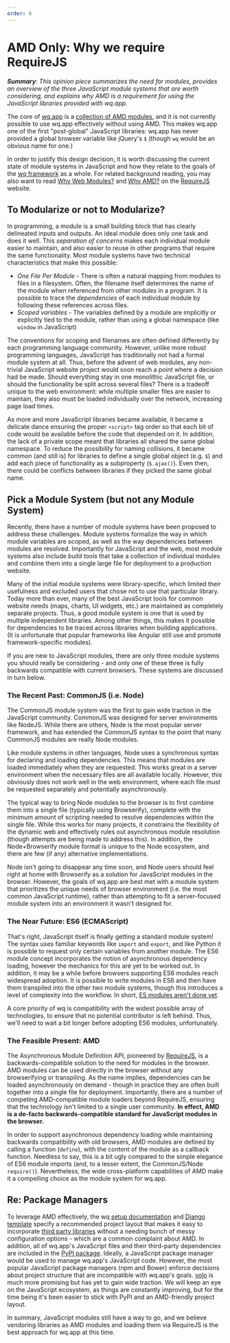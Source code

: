 ```yaml
---
order: 6
---
```


AMD Only: Why we require RequireJS
==================================

_**Summary**: This opinion piece summarizes the need for modules, provides an overview of the three JavaScript module systems that are worth considering, and explains why AMD is a requirement for using the JavaScript libraries provided with wq.app._

The core of [wq.app] is a [collection of AMD modules], and it is not currently possible to use wq.app effectively without using AMD.  This makes wq.app one of the first "post-global" JavaScript libraries: wq.app has never provided a global browser variable like jQuery's `$` (though `wq` would be an obvious name for one.)

In order to justify this design decision, it is worth discussing the current state of module systems in JavaScript and how they relate to the goals of the [wq framework] as a whole.  For related background reading, you may also want to read [Why Web Modules?] and [Why AMD?] on the [RequireJS] website.

## To Modularize or not to Modularize?
In programming, a module is a small building block that has clearly delineated inputs and outputs.  An ideal module does only one task and does it well.  This *separation of concerns* makes each individual module easier to maintain, and also easier to reuse in other programs that require the same functionality.  Most module systems have two technical characteristics that make this possible:

 * *One File Per Module* - There is often a natural mapping from modules to files in a filesystem.  Often, the filename itself determines the name of the module when referenced from other modules in a program.  It is possible to trace the *dependencies* of each individual module by following these references across files.
 * *Scoped variables* - The variables defined by a module are implicitly or explicitly tied to the module, rather than using a global namespace (like `window` in JavaScript)

The conventions for scoping and filenames are often defined differently by each programming language community.  However, unlike more robust programming languages, JavaScript has traditionally not had a formal module system at all.  Thus, before the advent of web modules, any non-trivial JavaScript website project would soon reach a point where a decision had be made.  Should everything stay in one monolithic JavaScript file, or should the functionality be split across several files?  There is a tradeoff unique to the web environment: while multiple smaller files are easier to maintain, they also must be loaded individually over the network, increasing page load times.

As more and more JavaScript libraries became available, it became a delicate dance ensuring the proper `<script>` tag order so that each bit of code would be available before the code that depended on it.  In addition, the lack of a private scope meant that libraries all shared the same global namespace.  To reduce the possibility for naming collisions, it became common (and still is) for libraries to define a single global object (e.g. `$`) and add each piece of functionality as a subproperty (`$.ajax()`).  Even then, there could be conflicts between libraries if they picked the same global name.

## Pick a Module System (but not any Module System)
Recently, there have a number of module systems have been proposed to address these challenges.  Module systems formalize the way in which module variables are scoped, as well as the way dependencies between modules are resolved.  Importantly for JavaScript and the web, most module systems also include *build tools* that take a collection of individual modules and combine them into a single large file for deployment to a production website.

Many of the initial module systems were library-specific, which limited their usefulness and excluded users that chose not to use that particular library.  Today more than ever, many of the best JavaScript tools for common website needs (maps, charts, UI widgets, etc.) are maintained as completely separate projects.  Thus, a good module system is one that is used by multiple independent libraries.  Among other things, this makes it possible for dependencies to be traced across libraries when building applications.  (It is unfortunate that popular frameworks like Angular still use and promote framework-specific modules).

If you are new to JavaScript modules, there are only three module systems you should really be considering - and only one of these three is fully backwards compatible with current browsers.  These systems are discussed in turn below.

### The Recent Past: CommonJS (i.e. Node)
The CommonJS module system was the first to gain wide traction in the JavaScript community.  CommonJS was designed for server environments like NodeJS.  While there are others, Node is the most popular server framework, and has extended the CommonJS syntax to the point that many CommonJS modules are really Node modules.

Like module systems in other languages, Node uses a synchronous syntax for declaring and loading dependencies.  This means that modules are loaded immediately when they are requested.  This works great in a server environment when the necessary files are all available locally.  However, this obviously does not work well in the web environment, where each file must be requested separately and potentially asynchronously.

The typical way to bring Node modules to the browser is to first combine them into a single file (typically using Browserify), complete with the minimum amount of scripting needed to resolve dependencies within the single file.  While this works for many projects, it constrains the flexibility of the dynamic web and effectively rules out asynchronous module resolution (though attempts are being made to address this).  In addition, the Node+Browserify module format is unique to the Node ecosystem, and there are few (if any) alternative implementations.

Node isn't going to disappear any time soon, and Node users should feel right at home with Browserify as a solution for JavaScript modules in the browser.  However, the goals of wq.app are best met with a module system that prioritizes the unique needs of browser environment (i.e. the most common JavaScript runtime), rather than attempting to fit a server-focused module system into an environment it wasn't designed for.

### The Near Future: ES6 (ECMAScript)
That's right, JavaScript itself is finally getting a standard module system!  The syntax uses familiar keywords like `import` and `export`, and like Python it is possible to request only certain variables from another module.  The ES6 module concept incorporates the notion of asynchronous dependency loading, however the mechanics for this are yet to be worked out.  In addition, it may be a while before browsers supporting ES6 modules reach widespread adoption.  It is possible to write modules in ES6 and then have them transpiled into the other two module systems, though this introduces a level of complexity into the workflow.  In short, [ES modules aren't done yet](http://jrburke.com/2015/02/13/how-to-know-when-es-modules-are-done/).

A core priority of wq is compatibility with the widest possible array of technologies, to ensure that no potential contributor is left behind.  Thus, we'll need to wait a bit longer before adopting ES6 modules, unfortunately.

### The Feasible Present: AMD
The Asynchronous Module Definition API, pioneered by [RequireJS], is a backwards-compatible solution to the need for modules in the browser.  AMD modules can be used directly in the browser without any browserifying or transpiling.  As the name implies, dependencies can be loaded asynchronously on demand - though in practice they are often built together into a single file for deployment.  Importantly, there are a number of competing AMD-compatible module loaders beyond RequireJS, ensuring that the technology isn't limited to a single user community.  **In effect, AMD is a de-facto backwards-compatible standard for JavaScript modules in the browser.**

In order to support asynchronous dependency loading while maintaining backwards compatibility with old browsers, AMD modules are defined by calling a function (`define`), with the content of the module as a callback function.  Needless to say, this is a bit ugly compared to the simple elegance of ES6 module imports (and, to a lesser extent, the CommonJS/Node `require()`).  Nevertheless, the wide cross-platform capabilities of AMD make it a compelling choice as the module system for wq.app.

## Re: Package Managers

To leverage AMD effectively, the wq [setup documentation] and [Django template] specify a recommended project layout that makes it easy to incorporate [third party libraries] without a needing bunch of messy configuration options - which are a common complaint about AMD.  In addition, all of wq.app's JavaScript files and their third-party dependencies are included in the [PyPI package].  Ideally, a JavaScript package manager would be used to manage wq.app's JavaScript code.  However, the most popular JavaScript package managers (npm and Bower) enforce decisions about project structure that are incompatible with wq.app's goals.  [volo] is much more promising but has yet to gain wide traction.  We will keep an eye on the JavaScript ecosystem, as things are constantly improving, but for the time being it's been easier to stick with PyPI and an AMD-friendly project layout.

In summary, JavaScript modules still have a way to go, and we believe vendoring libraries as AMD modules and loading them via RequireJS is the best approach for wq.app at this time.

[wq.app]: https://wq.io/wq.app
[wq framework]: https://wq.io
[collection of AMD modules]: https://wq.io/docs/app
[Why Web Modules?]: http://requirejs.org/docs/why.html
[Why AMD?]: http://requirejs.org/docs/whyamd.html
[RequireJS]: http://requirejs.org
[setup documentation]: https://wq.io/docs/setup
[Django template]: https://github.com/wq/wq-django-template
[third party libraries]: https://wq.io/docs/third-party
[PyPI package]: https://pypi.python.org/pypi/wq.app
[volo]: http://volojs.org/
